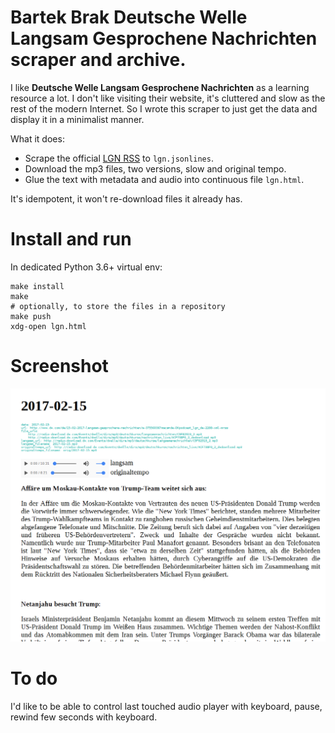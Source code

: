 # Bartek Brak Deutsche Welle Langsam Gesprochene Nachrichten scraper and archive.

I like **Deutsche Welle Langsam Gesprochene Nachrichten** as a learning resource a lot. I don't like 
visiting their website, it's cluttered and slow as the rest of the modern Internet. So I wrote this 
scraper to just get the data and display it in a minimalist manner. 

What it does:
* Scrape the official [LGN RSS](http://rss.dw.com/xml/DKpodcast_lgn_de) to `lgn.jsonlines`.
* Download the mp3 files, two versions, slow and original tempo.
* Glue the text with metadata and audio into continuous file `lgn.html`. 

It's idempotent, it won't re-download files it already has.

# Install and run

In dedicated Python 3.6+ virtual env:

```
make install
make
# optionally, to store the files in a repository
make push
xdg-open lgn.html
```

# Screenshot

![alt tag](https://raw.githubusercontent.com/bartekbrak/dwlgn/master/screen.png)


# To do
I'd like to be able to control last touched audio player with keyboard, pause, rewind few seconds 
with keyboard.
